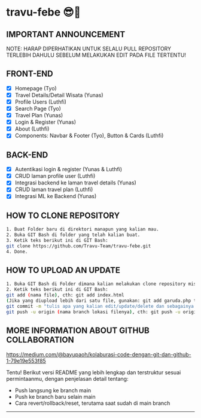 # travu-febe 😎🦾

## IMPORTANT ANNOUNCEMENT

NOTE: HARAP DIPERHATIKAN UNTUK SELALU PULL REPOSITORY TERLEBIH DAHULU SEBELUM MELAKUKAN EDIT PADA FILE TERTENTU!

## FRONT-END

- [x] Homepage (Tyo)
- [x] Travel Details/Detail Wisata (Yunas)
- [x] Profile Users (Luthfi)
- [x] Search Page (Tyo)
- [x] Travel Plan (Yunas)
- [x] Login & Register (Yunas)
- [x] About (Luthfi)
- [x] Components: Navbar & Footer (Tyo), Button & Cards (Luthfi)

## BACK-END

- [x] Autentikasi login & register (Yunas & Luthfi)
- [x] CRUD laman profile user (Luthfi)
- [x] Integrasi backend ke laman travel details (Yunas)
- [x] CRUD laman travel plan (Luthfi)
- [x] Integrasi ML ke Backend (Yunas)

## HOW TO CLONE REPOSITORY

```bash
1. Buat Folder baru di direktori manapun yang kalian mau.
2. Buka GIT Bash di folder yang telah kalian buat.
3. Ketik teks berikut ini di GIT Bash:
git clone https://github.com/Travu-Team/travu-febe.git
4. Done.
```

## HOW TO UPLOAD AN UPDATE

```bash
1. Buka GIT Bash di Folder dimana kalian melakukan clone repository misalnya bila di D://travu-febe.
2. Ketik teks berikut ini di GIT Bash:
git add (nama file), cth: git add index.html
(Jika yang diupload lebih dari satu file, gunakan: git add garuda.php terbang.css de_el_el.html) Atau bisa pakai git add .
git commit -m "tulis apa yang kalian edit/update/delete dan sebagainya (NAMA KALIAN)" cth: git commit -m "edit file footer (Joko)"
git push -u origin (nama branch lokasi filenya), cth: git push -u origin main atau git push -u origin homepage
```

## MORE INFORMATION ABOUT GITHUB COLLABORATION

https://medium.com/@bayupaoh/kolaburasi-code-dengan-git-dan-github-1-79e19e553f85

Tentu! Berikut versi README yang lebih lengkap dan terstruktur sesuai permintaanmu, dengan penjelasan detail tentang:

- Push langsung ke branch main
- Push ke branch baru selain main
- Cara revert/rollback/reset, terutama saat sudah di main branch

---
